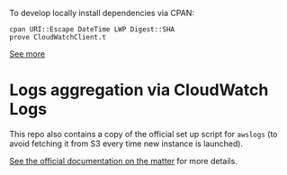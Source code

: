 To develop locally install dependencies via CPAN:

    cpan URI::Escape DateTime LWP Digest::SHA
    prove CloudWatchClient.t

[See more](http://docs.aws.amazon.com/AWSEC2/latest/UserGuide/mon-scripts.html)

# Logs aggregation via CloudWatch Logs

This repo also contains a copy of the official set up script for `awslogs` (to avoid fetching it from S3 every time new instance is launched).

[See the official documentation on the matter](http://docs.aws.amazon.com/AmazonCloudWatch/latest/logs/QuickStartEC2Instance.html#running-ec2-step-2) for more details.
